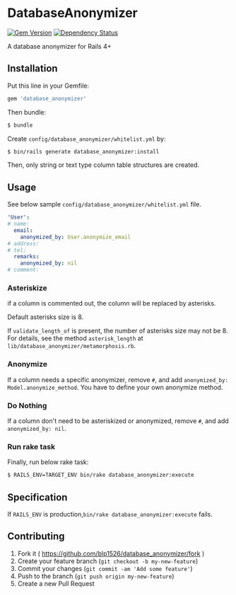 # DatabaseAnonymizer

[![Gem Version](https://badge.fury.io/rb/database_anonymizer.svg)](https://badge.fury.io/rb/database_anonymizer)
[![Dependency Status](https://gemnasium.com/blp1526/database_anonymizer.svg)](https://gemnasium.com/blp1526/database_anonymizer)

A database anonymizer for Rails 4+

## Installation

Put this line in your Gemfile:

```ruby
gem 'database_anonymizer'
```

Then bundle:

```sh
$ bundle
```

Create `config/database_anonymizer/whitelist.yml` by:

```sh
$ bin/rails generate database_anonymizer:install
```

Then, only string or text type column table structures are created.

## Usage

See below sample `config/database_anonymizer/whitelist.yml` file.

```yml
'User':
# name:
  email:
    anonymized_by: User.anonymize_email
# address:
# tel:
  remarks:
    anonymized_by: nil
# comment:
```

### Asteriskize
if a column is commented out,
the column will be replaced by asterisks.

Default asterisks size is 8.

If `validate_length_of` is present, the number of asterisks size may not be 8.
For details, see the method `asterisk_length` at `lib/database_anonymizer/metamorphosis.rb`.

### Anonymize
If a column needs a specific anonymizer,
remove `#`, and add `anonymized_by: Model.anonymize_method`.
You have to define your own anonymize method.

### Do Nothing
If a column don't need to be asteriskized or anonymized,
remove `#`, and add `anonymized_by: nil`.

### Run rake task

Finally, run below rake task:

```sh
$ RAILS_ENV=TARGET_ENV bin/rake database_anonymizer:execute
```

## Specification
If `RAILS_ENV` is production,`bin/rake database_anonymizer:execute` fails.

## Contributing

1. Fork it ( https://github.com/blp1526/database_anonymizer/fork )
1. Create your feature branch (`git checkout -b my-new-feature`)
1. Commit your changes (`git commit -am 'Add some feature'`)
1. Push to the branch (`git push origin my-new-feature`)
1. Create a new Pull Request

